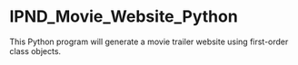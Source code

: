 # IPND_Movie_Website_Python
This Python program will generate a movie trailer website using first-order class objects.
